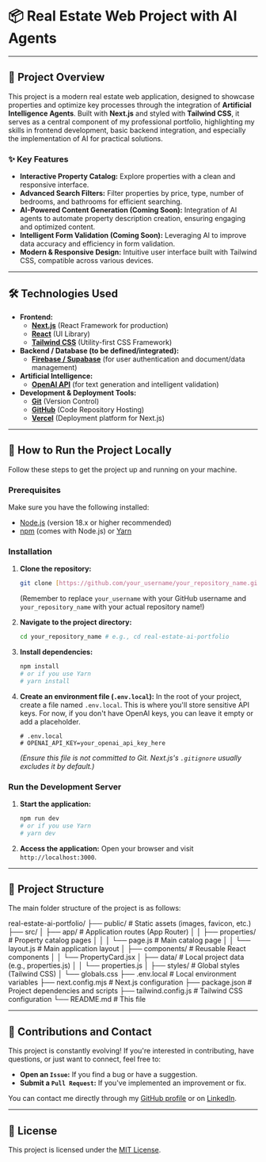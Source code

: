 # 📦 Real Estate Web Project with AI Agents

---

## 🚀 Project Overview

This project is a modern real estate web application, designed to showcase properties and optimize key processes through the integration of **Artificial Intelligence Agents**. Built with **Next.js** and styled with **Tailwind CSS**, it serves as a central component of my professional portfolio, highlighting my skills in frontend development, basic backend integration, and especially the implementation of AI for practical solutions.

### ✨ Key Features

* **Interactive Property Catalog:** Explore properties with a clean and responsive interface.
* **Advanced Search Filters:** Filter properties by price, type, number of bedrooms, and bathrooms for efficient searching.
* **AI-Powered Content Generation (Coming Soon):** Integration of AI agents to automate property description creation, ensuring engaging and optimized content.
* **Intelligent Form Validation (Coming Soon):** Leveraging AI to improve data accuracy and efficiency in form validation.
* **Modern & Responsive Design:** Intuitive user interface built with Tailwind CSS, compatible across various devices.

---

## 🛠️ Technologies Used

* **Frontend:**
    * [**Next.js**](https://nextjs.org/) (React Framework for production)
    * [**React**](https://react.dev/) (UI Library)
    * [**Tailwind CSS**](https://tailwindcss.com/) (Utility-first CSS Framework)
* **Backend / Database (to be defined/integrated):**
    * [**Firebase / Supabase**](https://firebase.google.com/) (for user authentication and document/data management)
* **Artificial Intelligence:**
    * [**OpenAI API**](https://openai.com/api/) (for text generation and intelligent validation)
* **Development & Deployment Tools:**
    * [**Git**](https://git-scm.com/) (Version Control)
    * [**GitHub**](https://github.com/) (Code Repository Hosting)
    * [**Vercel**](https://vercel.com/) (Deployment platform for Next.js)

---

## 🚀 How to Run the Project Locally

Follow these steps to get the project up and running on your machine.

### **Prerequisites**

Make sure you have the following installed:

* [Node.js](https://nodejs.org/en/) (version 18.x or higher recommended)
* [npm](https://www.npmjs.com/) (comes with Node.js) or [Yarn](https://yarnpkg.com/)

### **Installation**

1.  **Clone the repository:**
    ```bash
    git clone [https://github.com/your_username/your_repository_name.git](https://github.com/your_username/your_repository_name.git)
    ```
    (Remember to replace `your_username` with your GitHub username and `your_repository_name` with your actual repository name!)

2.  **Navigate to the project directory:**
    ```bash
    cd your_repository_name # e.g., cd real-estate-ai-portfolio
    ```

3.  **Install dependencies:**
    ```bash
    npm install
    # or if you use Yarn
    # yarn install
    ```

4.  **Create an environment file (`.env.local`):**
    In the root of your project, create a file named `.env.local`. This is where you'll store sensitive API keys. For now, if you don't have OpenAI keys, you can leave it empty or add a placeholder.

    ```
    # .env.local
    # OPENAI_API_KEY=your_openai_api_key_here
    ```
    *(Ensure this file is not committed to Git. Next.js's `.gitignore` usually excludes it by default.)*

### **Run the Development Server**

1.  **Start the application:**
    ```bash
    npm run dev
    # or if you use Yarn
    # yarn dev
    ```

2.  **Access the application:**
    Open your browser and visit `http://localhost:3000`.

---

## 📂 Project Structure


The main folder structure of the project is as follows:

real-estate-ai-portfolio/
├── public/                 # Static assets (images, favicon, etc.)
├── src/
│   ├── app/                # Application routes (App Router)
│   │   ├── properties/     # Property catalog pages
│   │   │   └── page.js     # Main catalog page
│   │   └── layout.js       # Main application layout
│   ├── components/         # Reusable React components
│   │   └── PropertyCard.jsx
│   ├── data/               # Local project data (e.g., properties.js)
│   │   └── properties.js
│   ├── styles/             # Global styles (Tailwind CSS)
│   └── globals.css
├── .env.local              # Local environment variables
├── next.config.mjs         # Next.js configuration
├── package.json            # Project dependencies and scripts
├── tailwind.config.js      # Tailwind CSS configuration
└── README.md               # This file


---

## 🤝 Contributions and Contact

This project is constantly evolving! If you're interested in contributing, have questions, or just want to connect, feel free to:

* **Open an `Issue`:** If you find a bug or have a suggestion.
* **Submit a `Pull Request`:** If you've implemented an improvement or fix.

You can contact me directly through my [GitHub profile](https://github.com/punkymx) or on [LinkedIn](https://www.linkedin.com/in/miguel-colli-a00145351/).

---

## 📝 License

This project is licensed under the [MIT License](https://opensource.org/licenses/MIT).
 